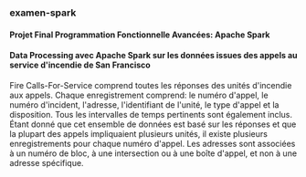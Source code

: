 ### examen-spark

#### Projet Final Programmation Fonctionnelle Avancées: Apache Spark

#### Data Processing avec Apache Spark sur les données issues des appels au service d'incendie de San Francisco

Fire Calls-For-Service comprend toutes les réponses des unités d'incendie aux appels. 
Chaque enregistrement comprend: 
le numéro d'appel, le numéro d'incident, l'adresse, l'identifiant de l'unité, le type d'appel et la disposition. 
Tous les intervalles de temps pertinents sont également inclus.
Étant donné que cet ensemble de données est basé sur les réponses et que la plupart des appels impliquaient plusieurs unités, 
il existe plusieurs enregistrements pour chaque numéro d'appel. 
Les adresses sont associées à un numéro de bloc, à une intersection ou à une boîte d'appel, et non à une adresse spécifique.
